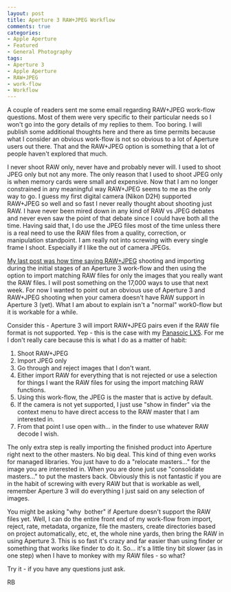 ```yaml
---
layout: post
title: Aperture 3 RAW+JPEG Workflow
comments: true
categories:
- Apple Aperture
- Featured
- General Photography
tags:
- Aperture 3
- Apple Aperture
- RAW+JPEG
- work-flow
- Workflow
---
```

A couple of readers sent me some email regarding RAW+JPEG work-flow questions. Most of them were very specific to their particular needs so I won't go into the gory details of my replies to them. Too boring. I will publish some additional thoughts here and there as time permits because what I consider an obvious work-flow is not so obvious to a lot of Aperture users out there. That and the RAW+JPEG option is something that a lot of people haven't explored that much.

I never shoot RAW only, never have and probably never will. I used to shoot JPEG only but not any more. The only reason that I used to shoot JPEG only is when memory cards were small and expensive. Now that I am no longer constrained in any meaningful way RAW+JPEG seems to me as the only way to go. I guess my first digital camera (Nikon D2H) supported RAW+JPEG so well and so fast I never really thought about shooting just RAW. I have never been mired down in any kind of RAW vs JPEG debates and never even saw the point of that debate since I could have both all the time. Having said that, I do use the JPEG files most of the time unless there is a real need to use the RAW files from a quality, correction, or manipulation standpoint. I am really not into screwing with every single frame I shoot. Especially if I like the out of camera JPEGs.

<a href="http://photo.rwboyer.com/2010/09/13/aperture-3-file-import/">My last post was how time saving RAW+JPEG</a> shooting and importing during the initial stages of an Aperture 3 work-flow and then using the option to import matching RAW files for only the images that you really want the RAW files. I will post something on the 17,000 ways to use that next week. For now I wanted to point out an obvious use of Aperture 3 and RAW+JPEG shooting when your camera doesn't have RAW support in Aperture 3 (yet). What I am about to explain isn't a "normal" work0-flow but it is workable for a while.

Consider this - Aperture 3 will import RAW+JPEG pairs even if the RAW file format is not supported. Yep - this is the case with my <a href="http://www.amazon.com/gp/product/B003WJR69E?ie=UTF8&amp;tag=rbde-20&amp;linkCode=as2&amp;camp=1789&amp;creative=390957&amp;creativeASIN=B003WJR69E" target="_blank">Panasoic LX5</a>. For me I don't really care because this is what I do as a matter of habit:
<ol>
	<li>Shoot RAW+JPEG</li>
	<li>Import JPEG only</li>
	<li>Go through and reject images that I don't want.</li>
	<li>Either import RAW for everything that is not rejected or use a selection for things I want the RAW files for using the import matching RAW functions.</li>
	<li>Using this work-flow, the JPEG is the master that is active by default.</li>
	<li>If the camera is not yet supported, I just use "show in finder" via the context menu to have direct access to the RAW master that I am interested in.</li>
	<li>From that point I use open with... in the finder to use whatever RAW decode I wish.</li>
</ol>
The only extra step is really importing the finished product into Aperture right next to the other masters. No big deal. This kind of thing even works for managed libraries. You just have to do a "relocate masters..." for the image you are interested in. When you are done just use "consolidate masters..." to put the masters back. Obviously this is not fantastic if you are in the habit of screwing with every RAW but that is workable as well, remember Aperture 3 will do everything I just said on any selection of images.

You might be asking "why  bother" if Aperture doesn't support the RAW files yet. Well, I can do the entire front end of my work-flow from import, reject, rate, metadata, organize, file the masters, create directories based on project automatically, etc, et, the whole nine yards, then bring the RAW in using Aperture 3. This is so fast it's crazy and far easier than using finder or something that works like finder to do it. So... it's a little tiny bit slower (as in one step) when I have to monkey with my RAW files - so what?

Try it - if you have any questions just ask.

RB